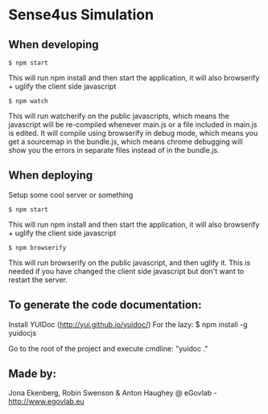 # Sense4us Simulation

## When developing
```
$ npm start
```
This will run npm install and then start the application, it will also browserify + uglify the client side javascript

```
$ npm watch
```
This will run watcherify on the public javascripts, which means the javascript will be re-compiled whenever main.js or a file included in main.js is edited. It will compile using browserify in debug mode, which means you get a sourcemap in the bundle.js, which means chrome debugging will show you the errors in separate files instead of in the bundle.js.

## When deploying
Setup some cool server or something

```
$ npm start
```
This will run npm install and then start the application, it will also browserify + uglify the client side javascript

```
$ npm browserify
```
This will run browserify on the public javascript, and then uglify it. This is needed if you have changed the client side javascript but don't want to restart the server.

## To generate the code documentation:
Install YUIDoc (http://yui.github.io/yuidoc/)
	For the lazy: $ npm install -g yuidocjs

Go to the root of the project and execute cmdline: "yuidoc ."

## Made by:
Jona Ekenberg, Robin Swenson & Anton Haughey
@ eGovlab - http://www.egovlab.eu
